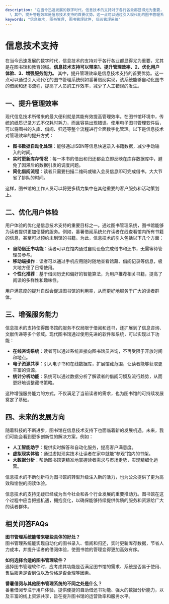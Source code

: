 ```yaml
---
description: "在当今迅速发展的数字时代，信息技术的支持对于各行各业都显得尤为重要，尤其是在图书馆和教育领域。**信息技术支持可以带来1、提升管理效率、2、优化用户体验、3、增强服务能力。**\
  \ 其中，提升管理效率是信息技术支持的首要优势。这一点可以通过引入现代化的图书管理系统例如番薯借阅实现，该系统能够自动化图书的借阅和还书流程，提高了人员的工作效率，减少了人工错误的发生。"
keywords: "信息技术, 图书管理, 图书管理软件, 借阅管理系统"
---
```

# 信息技术支持

在当今迅速发展的数字时代，信息技术的支持对于各行各业都显得尤为重要，尤其是在图书馆和教育领域。**信息技术支持可以带来1、提升管理效率、2、优化用户体验、3、增强服务能力。** 其中，提升管理效率是信息技术支持的首要优势。这一点可以通过引入现代化的图书管理系统例如番薯借阅实现，该系统能够自动化图书的借阅和还书流程，提高了人员的工作效率，减少了人工错误的发生。

## 一、提升管理效率

现代信息技术所带来的最大便利就是其能有效提高管理效率。在图书馆环境中，传统的纸质记录方式不仅耗时耗力，而且容易出现错误。使用电子图书管理软件后，可以将图书的入库、借阅、归还等整个流程进行全面数字化管理。以下是信息技术对管理效率的提升方式：

- **图书数据自动化处理**：能够通过ISBN等信息快速录入书籍数据，减少手动输入的时间。
- **实时更新库存情况**：每一本书的借出和归还都会立即反映在库存数据库中，避免了因滞后的数据引发的调度问题。
- **简化借阅流程**：读者只需要扫描二维码或输入会员信息即可完成借书，大大节省了排队的时间。

这样，图书馆的工作人员可以将更多精力集中在其他重要的客户服务和活动策划上。

## 二、优化用户体验

用户体验的优化是信息技术支持的重要目标之一。通过图书管理系统，图书馆能够为读者提供更加便捷的服务。例如，番薯借阅系统允许读者在线查看馆内所有书籍的信息，甚至可以预约未到馆的书籍。为此，信息技术的引入包括以下几个方面：

- **自助借还书功能**：读者可以在馆内通过自助设备完成借书和还书，无需等待管理员参与。
- **移动端操作**：读者可以通过手机应用随时随地查看馆藏、借阅记录等信息，极大地方便了日常使用。
- **个性化推荐**：基于借阅历史和偏好的智能算法，为用户推荐相关书籍，提高了阅读的多样性和趣味性。

用户满意度的提升自然会促进图书馆的利用率，从而更好地服务于广大的读者群体。

## 三、增强服务能力

信息技术的支持使得图书馆的服务不仅局限于借阅和还书，还扩展到了信息咨询、文献传递等多个领域。现代图书馆通过使用先进的软件和系统，可以实现以下功能：

- **在线咨询系统**：读者可以通过系统直接向图书馆员咨询，不再受限于开放时间和地点。
- **电子资源共享**：引入电子书和在线数据库，扩展馆藏范围，让读者能够获取更丰富的资源。
- **统计分析功能**：系统可以通过数据分析了解读者的借阅习惯及流行趋势，从而更好地调整藏书策略。

这种增强服务能力的方式，不仅满足了当前读者的需求，也为图书馆的可持续发展奠定了基础。

## 四、未来的发展方向

随着科技的不断进步，图书馆在信息技术支持下也面临着新的发展机遇。未来，我们可能会看到更多创新性的解决方案，例如：

- **人工智能助手**：提供实时解答和自动化服务，提高客户满意度。
- **虚拟现实体验**：通过虚拟现实技术让读者在家中就能“参观”馆内的书架。
- **大数据分析**：帮助图书馆更精准地掌握读者需求与市场走势，实现精细化运营。

信息技术的不断创新将为图书馆的转型升级注入新的活力，也为公众提供了更为高效和愉悦的阅读体验。

信息技术的支持无疑已经成为当今社会和各个行业发展的重要推动力。图书馆在这个过程中应当把握机遇，拥抱变化，以确保能够持续提供优质的服务和资源给广大的读者群体。

## 相关问答FAQs

**图书管理系统能带来哪些具体的好处？**  
图书管理系统能实现自动化的图书录入、借阅和归还，实时更新库存数据，节省人力成本，并提升读者的借阅体验，使图书馆的管理变得更加高效有序。

**如何选择合适的图书管理软件？**  
选择图书管理软件时，应考虑其功能是否满足图书馆的需求、系统是否易于使用、售后服务是否到位以及价格是否合理等因素。

**番薯借阅与其他图书管理系统的不同之处是什么？**  
番薯借阅专注于用户体验，提供便捷的自助借还书功能、强大的数据分析能力，以及丰富的线上资源共享，旨在提升图书馆的运营效率和服务水平。
